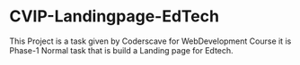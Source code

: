 # CVIP-Landingpage-EdTech
This Project is a task given by Coderscave for WebDevelopment Course it is Phase-1 Normal task that is build a Landing page for Edtech.
